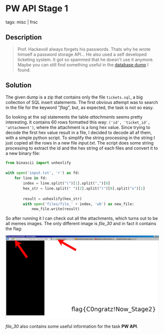 #  PW API Stage 1
tags: misc | frsc

## Description

>Prof. Hackevoll always forgets his passwords. Thats why he wrote himself a password storage API...
He also used a self developed ticketing system.
It got so spammed that he doesn't use it anymore.
Maybe you can still find something useful in the [database dump](http://dl1.uni.hctf.fun/pwapi/tickets.zip) I found.

## Solution
The given dump is a zip that contains only the file `tickets.sql`, a big collection of SQL insert statements.
The first obvious attempt was to search in the file for the keyword "*flag*", but, as expected, the task is not so easy.

So looking at the sql statements the table *attachments* seems pretty interesting. It contains 60 rows formatted this way: `('id', 'ticket_id', 'attachment')`, where the attachment is a long hex value. Since trying to decode the first hex value result in a file, I decided to decode all af them, with a simple python script. To simplify the string processing in the  string I just copied all the rows in a new file *input.txt*.
The script does some string processing to extract the id and the hex string of each files and convert it to a new binary file:

```python
from binascii import unhexlify

with open('input.txt', 'r') as fd:
    for line in fd:
        index = line.split("(")[1].split(",")[0]
        hex_str = line.split(" ")[2].split(")")[0].split("x")[1]

        result = unhexlify(hex_str)
        with open('files/file_' + index, 'wb') as new_file:
            new_file.write(result)
```

So after running it I can check out all the attachments, which turns out to be all memes images. The only different image is *file_30* and in fact it contains the flag:

![](file_30)

*file_30* also contains some useful information for the task **PW API**.
